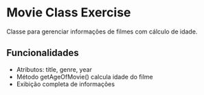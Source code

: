 # Movie Class Exercise

Classe para gerenciar informações de filmes com cálculo de idade.

## Funcionalidades
- Atributos: title, genre, year
- Método getAgeOfMovie() calcula idade do filme
- Exibição completa de informações
